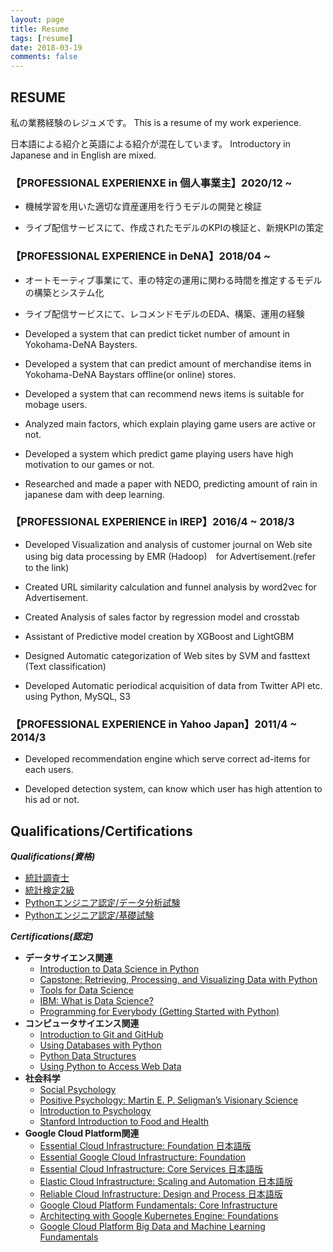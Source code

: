 ```yaml
---
layout: page
title: Resume
tags: [resume]
date: 2018-03-19
comments: false
---
```


## RESUME
私の業務経験のレジュメです。
This is a resume of my work experience. 

日本語による紹介と英語による紹介が混在しています。
Introductory in Japanese and in English are mixed.


### 【PROFESSIONAL EXPERIENXE in 個人事業主】2020/12 ~
 - 機械学習を用いた適切な資産運用を行うモデルの開発と検証
 
 - ライブ配信サービスにて、作成されたモデルのKPIの検証と、新規KPIの策定

### 【PROFESSIONAL EXPERIENCE in DeNA】2018/04 ~

 - オートモーティブ事業にて、車の特定の運用に関わる時間を推定するモデルの構築とシステム化

 - ライブ配信サービスにて、レコメンドモデルのEDA、構築、運用の経験
 
 - Developed a system that can predict ticket number of amount in Yokohama-DeNA Baysters.

 - Developed a system that can predict amount of merchandise items in Yokohama-DeNA Baystars offline(or online) stores.

 - Developed a system that can recommend news items is suitable for mobage users.

 - Analyzed main factors, which explain playing game users are active or not. 

 - Developed a system which predict game playing users have high motivation to our games or not.

 - Researched and made a paper with NEDO, predicting amount of rain in japanese dam with deep learning.
 
 
### 【PROFESSIONAL EXPERIENCE in IREP】2016/4 ~ 2018/3
 - Developed Visualization and analysis of customer journal on Web site using big data processing by EMR (Hadoop)　for Advertisement.(refer to the link)

 - Created URL similarity calculation and funnel analysis by word2vec for Advertisement.
 
 - Created Analysis of sales factor by regression model and crosstab
 
 - Assistant of Predictive model creation by XGBoost and LightGBM

 - Designed Automatic categorization of Web sites by SVM and fasttext (Text classification)
 
 - Developed Automatic periodical acquisition of data from Twitter API etc. using Python, MySQL, S3


### 【PROFESSIONAL EXPERIENCE in Yahoo Japan】2011/4 ~ 2014/3

 - Developed recommendation engine which serve correct ad-items for each users.

 - Developed detection system, can know which user has high attention to his ad or not.



## Qualifications/Certifications

***Qualifications(資格)***
 - [統計調査士](https://user-images.githubusercontent.com/4949982/103746695-d5ce5700-5044-11eb-95ae-a715b790a189.png)
 - [統計検定2級](https://user-images.githubusercontent.com/4949982/102600946-d4ef8700-4162-11eb-8607-c3f31d475afc.png)
 - [Pythonエンジニア認定/データ分析試験](https://user-images.githubusercontent.com/4949982/102969927-edccb380-4539-11eb-80c4-ae1f92a84267.png)
 - [Pythonエンジニア認定/基礎試験](https://user-images.githubusercontent.com/4949982/102303112-d1f76980-3f9d-11eb-923b-cb90165f8ef7.png)
 
***Certifications(認定)***
 - **データサイエンス関連**
   - [Introduction to Data Science in Python](https://www.coursera.org/account/accomplishments/certificate/5L7UVY6P68ZL)
   - [Capstone: Retrieving, Processing, and Visualizing Data with Python](https://www.coursera.org/account/accomplishments/certificate/YPBT5C8TZMNZ)
   - [Tools for Data Science](https://www.coursera.org/account/accomplishments/certificate/7Z9QFPPHYTE8)
   - [IBM: What is Data Science?](https://www.coursera.org/account/accomplishments/certificate/KRRWG539W8QD)
   - [Programming for Everybody (Getting Started with Python)](https://www.coursera.org/account/accomplishments/certificate/CUNWREBBDWUC)
 - **コンピュータサイエンス関連**
   - [Introduction to Git and GitHub](https://www.coursera.org/account/accomplishments/certificate/43JVYW2S75YN)
   - [Using Databases with Python](https://www.coursera.org/account/accomplishments/certificate/3YWJ2ATLSY4J)
   - [Python Data Structures](https://www.coursera.org/account/accomplishments/certificate/LGD6VPFJPTKL)
   - [Using Python to Access Web Data](https://www.coursera.org/account/accomplishments/certificate/A86M4RX52NNH)
 - **社会科学**
   - [Social Psychology](https://www.coursera.org/account/accomplishments/certificate/NBRK6KZM4QNJ)
   - [Positive Psychology: Martin E. P. Seligman’s Visionary Science](https://www.coursera.org/account/accomplishments/certificate/975WQ2R6BS9C)
   - [Introduction to Psychology](https://www.coursera.org/account/accomplishments/certificate/QLKZP9AREDFE)
   - [Stanford Introduction to Food and Health](https://www.coursera.org/account/accomplishments/certificate/YGD3LXDMYEB6)
 - **Google Cloud Platform関連**
   - [Essential Cloud Infrastructure: Foundation 日本語版](https://www.coursera.org/account/accomplishments/certificate/LZA3SA2GW8R3)
   - [Essential Google Cloud Infrastructure: Foundation](https://www.coursera.org/account/accomplishments/certificate/Z4VFLDYTDLNY)
   - [Essential Cloud Infrastructure: Core Services 日本語版](https://www.coursera.org/account/accomplishments/certificate/PG36BFDPGP5X)
   - [Elastic Cloud Infrastructure: Scaling and Automation 日本語版](https://www.coursera.org/account/accomplishments/certificate/Z5MQDZU4G4WA)
   - [Reliable Cloud Infrastructure: Design and Process 日本語版](https://www.coursera.org/account/accomplishments/certificate/Q8GBX9TY3Q8K)
   - [Google Cloud Platform Fundamentals: Core Infrastructure](https://www.coursera.org/account/accomplishments/certificate/3VGQF9GM624K)
   - [Architecting with Google Kubernetes Engine: Foundations](https://www.coursera.org/account/accomplishments/certificate/785V4KL63YX5)
   - [Google Cloud Platform Big Data and Machine Learning Fundamentals](https://www.coursera.org/account/accomplishments/certificate/SZNHG7ZSTAEE)
 	

